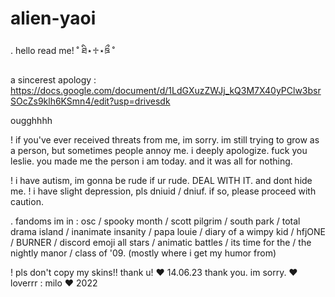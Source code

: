 # alien-yaoi
. hello read me!
˚ ཐི⋆♱⋆ཋྀ ˚

a sincerest apology : https://docs.google.com/document/d/1LdGXuzZWJj_kQ3M7X40yPClw3bsrSOcZs9klh6KSmn4/edit?usp=drivesdk

ougghhhh 

! if you've ever received threats from me, im sorry. im still trying to grow as a person, but sometimes people annoy me. i deeply apologize.
fuck you leslie. you made me the person i am today. and it was all for nothing.

! i have autism, im gonna be rude if ur rude. DEAL WITH IT. and dont hide me. 
! i have slight depression, pls dniuid / dniuf. if so, please proceed with caution.

. fandoms im in : osc / spooky month / scott pilgrim / south park / total drama island / inanimate insanity / papa louie / diary of a wimpy kid / hfjONE / BURNER / discord emoji all stars / animatic battles / its time for the / the nightly manor / class of '09. (mostly where i get my humor from)

! pls don't copy my skins!! thank u! ❤️
14.06.23 thank you. im sorry. ❤️
loverrr : milo ❤️ 2022
